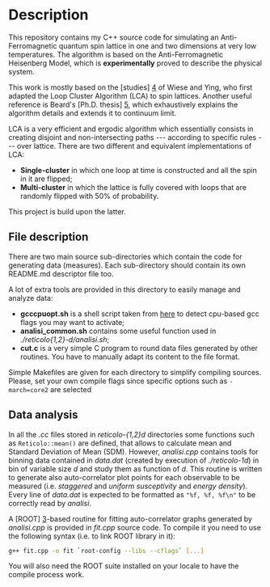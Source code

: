 Description
===========================

This repository contains my C++ source code for simulating an Anti-Ferromagnetic quantum spin lattice in one and two dimensions at very low temperatures.
The algorithm is based on the Anti-Ferromagnetic Heisenberg Model, which is __experimentally__ proved to describe the physical system.


This work is mostly based on the [studies] [4] of Wiese and Ying, who first adapted the Loop Cluster Algorithm (LCA) to spin lattices.
Another useful reference is Beard's [Ph.D. thesis] [5], which exhaustively explains the algorithm details and extends it to continuum limit.


LCA is a very efficient and ergodic algorithm which essentially consists in creating disjoint and non-intersecting paths --- according to specific rules --- over lattice.
There are two different and equivalent implementations of LCA:
* __Single-cluster__
in which one loop at time is constructed and all the spin in it are flipped;
* __Multi-cluster__
in which the lattice is fully covered with loops that are randomly flipped with 50% of probability.

This project is build upon the latter.

File description
-------------------

There are two main source sub-directories which contain the code for generating data (measures).
Each sub-directory should contain its own README.md descriptor file too.

A lot of extra tools are provided in this directory to easily manage and analyze data:
* **gcccpuopt.sh** is a shell script taken from [here][6] to detect cpu-based gcc flags you may want to activate;
* **analisi_common.sh** contains some useful function used in *./reticolo{1,2}-d/analisi.sh*;
* **cut.c** is a very simple C program to round data files generated by other routines.
You have to manually adapt its content to the file format.

Simple Makefiles are given for each directory to simplify compiling sources.
Please, set your own compile flags since specific options such as `-march=core2` are selected

Data analysis
---------

In all the *.cc* files stored in *reticolo-{1,2}d* directories some functions such as `Reticolo::mean()` are defined, that allows to calculate mean and Standard Deviation of Mean (SDM).
However, *analisi.cpp* contains tools for binning data contained in *data.dat* (created by execution of *./reticolo-1d*) in bin of variable size _d_ and study them as function of _d_.
This routine is written to generate also auto-correlator plot points for each observable to be measured (i.e. _staggered_ and _uniform susceptivity_ and _energy density_).
Every line of *data.dat* is expected to be formatted as `"%f, %f, %f\n"` to be correctly read by *analisi*.


A [ROOT] [3]-based routine for fitting auto-correlator graphs generated by _analisi.cpp_ is provided in _fit.cpp_ source code.
To compile it you need to use the following syntax (i.e. to link ROOT library in it):
```bash
g++ fit.cpp -o fit `root-config --libs --cflags` [...]
```
You will also need the ROOT suite installed on your locale to have the compile process work.


[3]: http://root.cern.ch/drupal/ "Go to ROOT homepage"
[4]: http://arxiv.org/abs/hep-lat/9204015v1 "Blockspin Cluster Algorithms for Quantum Spin Systems"
[5]: http://dspace.mit.edu/handle/1721.1/38414#files-area "Improvements in Cluster Algorithms for Quantum Spin Systems"
[6]: https://github.com/pixelb/scripts/commits/master/scripts/gcccpuopt "Pádraig Brady"

